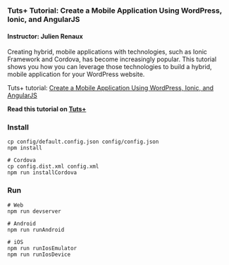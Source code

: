 ### Tuts+ Tutorial: Create a Mobile Application Using WordPress, Ionic, and AngularJS

#### Instructor: Julien Renaux

Creating hybrid, mobile applications with technologies, such as Ionic Framework and Cordova, has become increasingly popular. This tutorial shows you how you can leverage those technologies to build a hybrid, mobile application for your WordPress website.

Tuts+ tutorial: [Create a Mobile Application Using WordPress, Ionic, and AngularJS](http://code.tutsplus.com/tutorials/create-a-mobile-application-using-wordpress-ionic-and-angularjs--cms-24170)

**Read this tutorial on [Tuts+](https://code.tutsplus.com)**

### Install

```
cp config/default.config.json config/config.json
npm install

# Cordova
cp config.dist.xml config.xml
npm run installCordova
```

### Run

```
# Web
npm run devserver

# Android
npm run runAndroid

# iOS
npm run runIosEmulator
npm run runIosDevice
```
